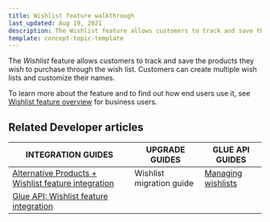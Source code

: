 ```yaml
---
title: Wishlist feature walkthrough
last_updated: Aug 19, 2021
description: The Wishlist feature allows customers to track and save the products they wish to purchase through the wish list
template: concept-topic-template
---
```


The _Wishlist_ feature allows customers to track and save the products they wish to purchase through the wish list. Customers can create multiple wish lists and customize their names.


To learn more about the feature and to find out how end users use it, see [Wishlist feature overview](/docs/scos/user/features/{{page.version}}/wishlist-feature-overview.html) for business users.


## Related Developer articles

|INTEGRATION GUIDES  | UPGRADE GUIDES | GLUE API GUIDES  |
|---------|---------|---------|
| [Alternative Products + Wishlist feature integration](/docs/scos/dev/feature-integration-guides/{{page.version}}/alternative-products-wishlist-feature-integration.html)  | Wishlist migration guide | [Managing wishlists](/docs/scos/dev/glue-api-guides/{{page.version}}/managing-wishlists/managing-wishlists.html)  |
| [Glue API: Wishlist feature integration](/docs/scos/dev/feature-integration-guides/{{page.version}}/glue-api/glue-api-wishlist-feature-integration.html)  |   |  |
